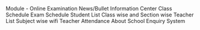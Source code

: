 Module -
Online Examination
News/Bullet Information Center
Class Schedule
Exam Schedule
Student List Class wise and Section wise
Teacher List Subject wise
wifi Teacher Attendance
About School
Enquiry System